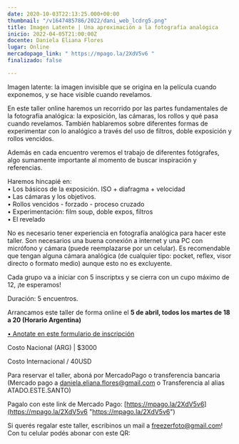 ```yaml
---
date: 2020-10-03T22:13:25.000+00:00
thumbnail: "/v1647485786/2022/dani_web_lcdrg5.png"
title: Imagen Latente | Una aproximación a la fotografía analógica
inicio: 2022-04-05T21:00:00Z
docente: Daniela Eliana Flores
lugar: Online
mercadopago_link: " https://mpago.la/2XdV5v6 "
finalizado: false

---
```

Imagen latente: la imagen invisible que se origina en la película cuando exponemos, y se hace visible cuando revelamos.

En este taller online haremos un recorrido por las partes fundamentales de la fotografía analógica: la exposición, las cámaras, los rollos y qué pasa cuando revelamos. También hablaremos sobre diferentes formas de experimentar con lo analógico a través del uso de filtros, doble exposición y rollos vencidos.

Además en cada encuentro veremos el trabajo de diferentes fotógrafes, algo sumamente importante al momento de buscar inspiración y referencias.

Haremos hincapié en:  
• Los básicos de la exposición. ISO + diafragma + velocidad  
• Las cámaras y los objetivos.  
• Rollos vencidos - forzado - proceso cruzado  
• Experimentación: film soup, doble expos, filtros  
• El revelado

No es necesario tener experiencia en fotografía analógica para hacer este taller. Son necesarios una buena conexión a internet y una PC con micrófono y cámara (puede reemplazarse por un celular). Es recomendable que tengan alguna cámara analógica (de cualquier tipo: pocket, reflex, visor directo o formato medio) aunque esto no es excluyente.

Cada grupo va a iniciar con 5 inscriptxs y se cierra con un cupo máximo de 12, ¡te esperamos!

Duración: 5 encuentros.

Arrancamos este taller de forma online el **5 de abril, todos los martes de 18 a 20 (Horario Argentina)**

[• Anotate en este formulario de inscripción](https://docs.google.com/forms/d/1KSwgfJU8axruCbny8jzLAaLIRWBo72lpyDuzrc46p5o/edit)

Costo Nacional (ARG) | $3000

Costo Internacional / 40USD

Para reservar el taller, aboná por MercadoPago o transferencia bancaria (Mercado pago a daniela.eliana.flores@gmail.com o Transferencia al alias ATADO.ESTE.SANTO)

Pagalo con este link de Mercado Pago: [https://mpago.la/2XdV5v6](https://mpago.la/2XdV5v6 "https://mpago.la/2XdV5v6")

Si querés regalar este taller, escribinos un mail a freezerfoto@gmail.com! Con tu celular podés abonar con este QR: